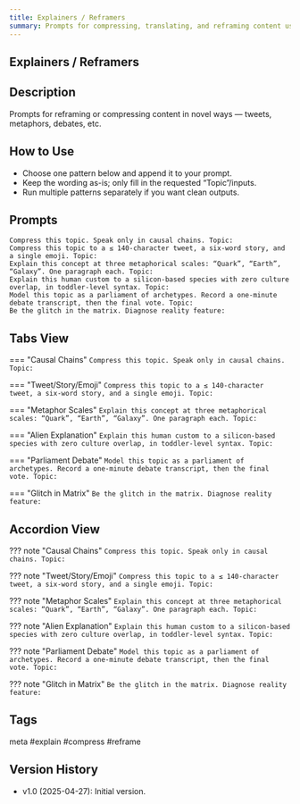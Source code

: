 ```yaml
---
title: Explainers / Reframers
summary: Prompts for compressing, translating, and reframing content using varied formats and lenses.
---
```


## Explainers / Reframers

## Description

Prompts for reframing or compressing content in novel ways — tweets, metaphors, debates, etc.

## How to Use

- Choose one pattern below and append it to your prompt.
- Keep the wording as-is; only fill in the requested “Topic”/inputs.
- Run multiple patterns separately if you want clean outputs.

## Prompts

```text
Compress this topic. Speak only in causal chains. Topic:  
Compress this topic to a ≤ 140-character tweet, a six-word story, and a single emoji. Topic:  
Explain this concept at three metaphorical scales: “Quark”, “Earth”, “Galaxy”. One paragraph each. Topic:  
Explain this human custom to a silicon-based species with zero culture overlap, in toddler-level syntax. Topic:  
Model this topic as a parliament of archetypes. Record a one-minute debate transcript, then the final vote. Topic:  
Be the glitch in the matrix. Diagnose reality feature:  
```

## Tabs View

=== "Causal Chains"
    ```
Compress this topic. Speak only in causal chains. Topic:  
    ```

=== "Tweet/Story/Emoji"
    ```
Compress this topic to a ≤ 140-character tweet, a six-word story, and a single emoji. Topic:  
    ```

=== "Metaphor Scales"
    ```
Explain this concept at three metaphorical scales: “Quark”, “Earth”, “Galaxy”. One paragraph each. Topic:  
    ```

=== "Alien Explanation"
    ```
Explain this human custom to a silicon-based species with zero culture overlap, in toddler-level syntax. Topic:  
    ```

=== "Parliament Debate"
    ```
Model this topic as a parliament of archetypes. Record a one-minute debate transcript, then the final vote. Topic:  
    ```

=== "Glitch in Matrix"
    ```
Be the glitch in the matrix. Diagnose reality feature:  
    ```

## Accordion View

??? note "Causal Chains"
    ```
Compress this topic. Speak only in causal chains. Topic:  
    ```

??? note "Tweet/Story/Emoji"
    ```
Compress this topic to a ≤ 140-character tweet, a six-word story, and a single emoji. Topic:  
    ```

??? note "Metaphor Scales"
    ```
Explain this concept at three metaphorical scales: “Quark”, “Earth”, “Galaxy”. One paragraph each. Topic:  
    ```

??? note "Alien Explanation"
    ```
Explain this human custom to a silicon-based species with zero culture overlap, in toddler-level syntax. Topic:  
    ```

??? note "Parliament Debate"
    ```
Model this topic as a parliament of archetypes. Record a one-minute debate transcript, then the final vote. Topic:  
    ```

??? note "Glitch in Matrix"
    ```
Be the glitch in the matrix. Diagnose reality feature:  
    ```

## Tags

meta #explain #compress #reframe

## Version History

- v1.0 (2025-04-27): Initial version.
